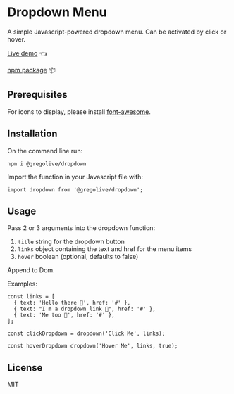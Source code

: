 # Dropdown Menu

A simple Javascript-powered dropdown menu. Can be activated by click or hover.

[Live demo](https://gregolive.github.io/dynamic-ui-design) 👈

[npm package](https://gregolive.github.io/dynamic-ui-design) 📦

## Prerequisites

For icons to display, please install [font-awesome](https://www.npmjs.com/package/font-awesome).

## Installation

On the command line run:

```
npm i @gregolive/dropdown
```

Import the function in your Javascript file with:

```
import dropdown from '@gregolive/dropdown';
```

## Usage

Pass 2 or 3 arguments into the dropdown function:

1. <code>title</code> string for the dropdown button
2. <code>links</code> object containing the text and href for the menu items
3. <code>hover</code> boolean (optional, defaults to false)

Append to Dom.

Examples:

```
const links = [
  { text: 'Hello there 👋', href: '#' },
  { text: "I'm a dropdown link 🔗", href: '#' },
  { text: 'Me too 🤙', href: '#' },
];

const clickDropdown = dropdown('Click Me', links);

const hoverDropdown dropdown('Hover Me', links, true);

```

## License

MIT